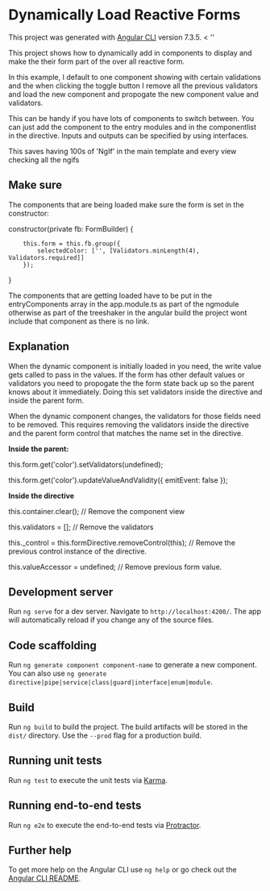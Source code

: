 # Dynamically Load Reactive Forms

This project was generated with [Angular CLI](https://github.com/angular/angular-cli) version 7.3.5.<id> &lt; '<id>'

This project shows how to dynamically add in components to display and make the their form part of the over all reactive form.

In this example, I default to one component showing with certain validations and the when clicking the toggle button I remove all the previous validators and load the new component and propogate the new component value and validators.

This can be handy if you have lots of components to switch between. You can just add the component to the entry modules and in the componentlist in the directive. Inputs and outputs can be specified by using interfaces. 

This saves having 100s of 'NgIf' in the main template and every view checking all the ngifs


## Make sure

The components that are being loaded make sure the form is set in the constructor:

constructor(private fb: FormBuilder) {

        this.form = this.fb.group({
            selectedColor: ['', [Validators.minLength(4), Validators.required]]
        });
}

The components that are getting loaded have to be put in the entryComponents array in the app.module.ts as part of the ngmodule otherwise as part of the treeshaker in the angular build the project wont include that component as there is no link.

## Explanation

When the dynamic component is initially loaded in you need, the write value gets called to pass in the values. If the form has other default values or validators you need to propogate the the form state back up so the parent knows about it immediately. Doing this set validators inside the directive and inside the parent form.

When the dynamic component changes, the validators for those fields need to be removed. This requires removing the validators inside the directive and the parent form control that matches the name set in the directive.


**Inside the parent:**

this.form.get('color').setValidators(undefined);

this.form.get('color').updateValueAndValidity({ emitEvent: false });

**Inside the directive**

this.container.clear(); // Remove the component view

this.validators = []; // Remove the validators

this._control = this.formDirective.removeControl(this); // Remove the previous control instance of the directive.

this.valueAccessor = undefined; // Remove previous form value.


## Development server

Run `ng serve` for a dev server. Navigate to `http://localhost:4200/`. The app will automatically reload if you change any of the source files.

## Code scaffolding

Run `ng generate component component-name` to generate a new component. You can also use `ng generate directive|pipe|service|class|guard|interface|enum|module`.

## Build

Run `ng build` to build the project. The build artifacts will be stored in the `dist/` directory. Use the `--prod` flag for a production build.

## Running unit tests

Run `ng test` to execute the unit tests via [Karma](https://karma-runner.github.io).

## Running end-to-end tests

Run `ng e2e` to execute the end-to-end tests via [Protractor](http://www.protractortest.org/).

## Further help

To get more help on the Angular CLI use `ng help` or go check out the [Angular CLI README](https://github.com/angular/angular-cli/blob/master/README.md).
